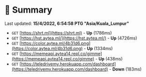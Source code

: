 # 📖 Summary
Last updated: **15/4/2022, 6:54:58 PTG "Asia/Kuala_Lumpur"**

- `GET` [https://shrt.ml](https://shrt.ml) - **Up** (1786ms)
- `GET` [https://hst.aytea.ml/](https://hst.aytea.ml/) - **Up** (4726ms)
- `GET` [https://color.aytea.ml/4b31d6.png](https://color.aytea.ml/4b31d6.png) - **Up** (1334ms)
- `GET` [https://memeapi.aytea14.repl.co/gimme](https://memeapi.aytea14.repl.co/gimme) - **Up** (438ms)
- `GET` [https://teledrivemy.herokuapp.com/dashboard](https://teledrivemy.herokuapp.com/dashboard) - **Down** (183ms)
